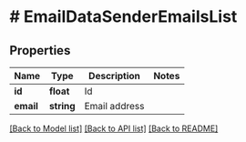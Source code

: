 # # EmailDataSenderEmailsList

## Properties

Name | Type | Description | Notes
------------ | ------------- | ------------- | -------------
**id** | **float** | Id |
**email** | **string** | Email address |

[[Back to Model list]](../../README.md#models) [[Back to API list]](../../README.md#endpoints) [[Back to README]](../../README.md)
